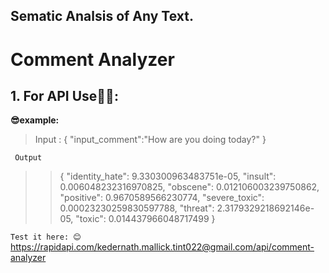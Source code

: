 ## Sematic Analsis of Any Text.
# Comment Analyzer
## 1. For API Use🎈🎊:

 **😎example:**
 
> Input :
{
    "input_comment":"How are you doing today?"
}

` Output` 
>> {
    "identity_hate": 9.330300963483751e-05,
    "insult": 0.006048232316970825,
    "obscene": 0.012106003239750862,
    "positive": 0.9670589566230774,
    "severe_toxic": 0.00023230259830597788,
    "threat": 2.3179329218692146e-05,
    "toxic": 0.014437966048717499
}

`Test it here: 😊`
https://rapidapi.com/kedernath.mallick.tint022@gmail.com/api/comment-analyzer

